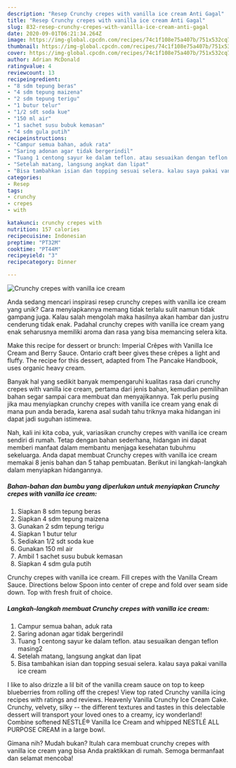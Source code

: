 ```yaml
---
description: "Resep Crunchy crepes with vanilla ice cream Anti Gagal"
title: "Resep Crunchy crepes with vanilla ice cream Anti Gagal"
slug: 832-resep-crunchy-crepes-with-vanilla-ice-cream-anti-gagal
date: 2020-09-01T06:21:34.264Z
image: https://img-global.cpcdn.com/recipes/74c1f108e75a407b/751x532cq70/crunchy-crepes-with-vanilla-ice-cream-foto-resep-utama.jpg
thumbnail: https://img-global.cpcdn.com/recipes/74c1f108e75a407b/751x532cq70/crunchy-crepes-with-vanilla-ice-cream-foto-resep-utama.jpg
cover: https://img-global.cpcdn.com/recipes/74c1f108e75a407b/751x532cq70/crunchy-crepes-with-vanilla-ice-cream-foto-resep-utama.jpg
author: Adrian McDonald
ratingvalue: 4
reviewcount: 13
recipeingredient:
- "8 sdm tepung beras"
- "4 sdm tepung maizena"
- "2 sdm tepung terigu"
- "1 butur telur"
- "1/2 sdt soda kue"
- "150 ml air"
- "1 sachet susu bubuk kemasan"
- "4 sdm gula putih"
recipeinstructions:
- "Campur semua bahan, aduk rata"
- "Saring adonan agar tidak bergerindil"
- "Tuang 1 centong sayur ke dalam teflon. atau sesuaikan dengan teflon masing2"
- "Setelah matang, langsung angkat dan lipat"
- "Bisa tambahkan isian dan topping sesuai selera. kalau saya pakai vanilla ice cream"
categories:
- Resep
tags:
- crunchy
- crepes
- with

katakunci: crunchy crepes with 
nutrition: 157 calories
recipecuisine: Indonesian
preptime: "PT32M"
cooktime: "PT44M"
recipeyield: "3"
recipecategory: Dinner

---
```



![Crunchy crepes with vanilla ice cream](https://img-global.cpcdn.com/recipes/74c1f108e75a407b/751x532cq70/crunchy-crepes-with-vanilla-ice-cream-foto-resep-utama.jpg)

Anda sedang mencari inspirasi resep crunchy crepes with vanilla ice cream yang unik? Cara menyiapkannya memang tidak terlalu sulit namun tidak gampang juga. Kalau salah mengolah maka hasilnya akan hambar dan justru cenderung tidak enak. Padahal crunchy crepes with vanilla ice cream yang enak seharusnya memiliki aroma dan rasa yang bisa memancing selera kita.

Make this recipe for dessert or brunch: Imperial Crêpes with Vanilla Ice Cream and Berry Sauce. Ontario craft beer gives these crêpes a light and fluffy. The recipe for this dessert, adapted from The Pancake Handbook, uses organic heavy cream.

Banyak hal yang sedikit banyak mempengaruhi kualitas rasa dari crunchy crepes with vanilla ice cream, pertama dari jenis bahan, kemudian pemilihan bahan segar sampai cara membuat dan menyajikannya. Tak perlu pusing jika mau menyiapkan crunchy crepes with vanilla ice cream yang enak di mana pun anda berada, karena asal sudah tahu triknya maka hidangan ini dapat jadi suguhan istimewa.


Nah, kali ini kita coba, yuk, variasikan crunchy crepes with vanilla ice cream sendiri di rumah. Tetap dengan bahan sederhana, hidangan ini dapat memberi manfaat dalam membantu menjaga kesehatan tubuhmu sekeluarga. Anda dapat membuat Crunchy crepes with vanilla ice cream memakai 8 jenis bahan dan 5 tahap pembuatan. Berikut ini langkah-langkah dalam menyiapkan hidangannya.

<!--inarticleads1-->

##### Bahan-bahan dan bumbu yang diperlukan untuk menyiapkan Crunchy crepes with vanilla ice cream:

1. Siapkan 8 sdm tepung beras
1. Siapkan 4 sdm tepung maizena
1. Gunakan 2 sdm tepung terigu
1. Siapkan 1 butur telur
1. Sediakan 1/2 sdt soda kue
1. Gunakan 150 ml air
1. Ambil 1 sachet susu bubuk kemasan
1. Siapkan 4 sdm gula putih


Crunchy crepes with vanilla ice cream. Fill crepes with the Vanilla Cream Sauce. Directions below Spoon into center of crepe and fold over seam side down. Top with fresh fruit of choice. 

<!--inarticleads2-->

##### Langkah-langkah membuat Crunchy crepes with vanilla ice cream:

1. Campur semua bahan, aduk rata
1. Saring adonan agar tidak bergerindil
1. Tuang 1 centong sayur ke dalam teflon. atau sesuaikan dengan teflon masing2
1. Setelah matang, langsung angkat dan lipat
1. Bisa tambahkan isian dan topping sesuai selera. kalau saya pakai vanilla ice cream


I like to also drizzle a lil bit of the vanilla cream sauce on top to keep blueberries from rolling off the crepes! View top rated Crunchy vanilla icing recipes with ratings and reviews. Heavenly Vanilla Crunchy Ice Cream Cake. Crunchy, velvety, silky -- the different textures and tastes in this delectable dessert will transport your loved ones to a creamy, icy wonderland! Combine softened NESTLÉ® Vanilla Ice Cream and whipped NESTLÉ ALL PURPOSE CREAM in a large bowl. 

Gimana nih? Mudah bukan? Itulah cara membuat crunchy crepes with vanilla ice cream yang bisa Anda praktikkan di rumah. Semoga bermanfaat dan selamat mencoba!
